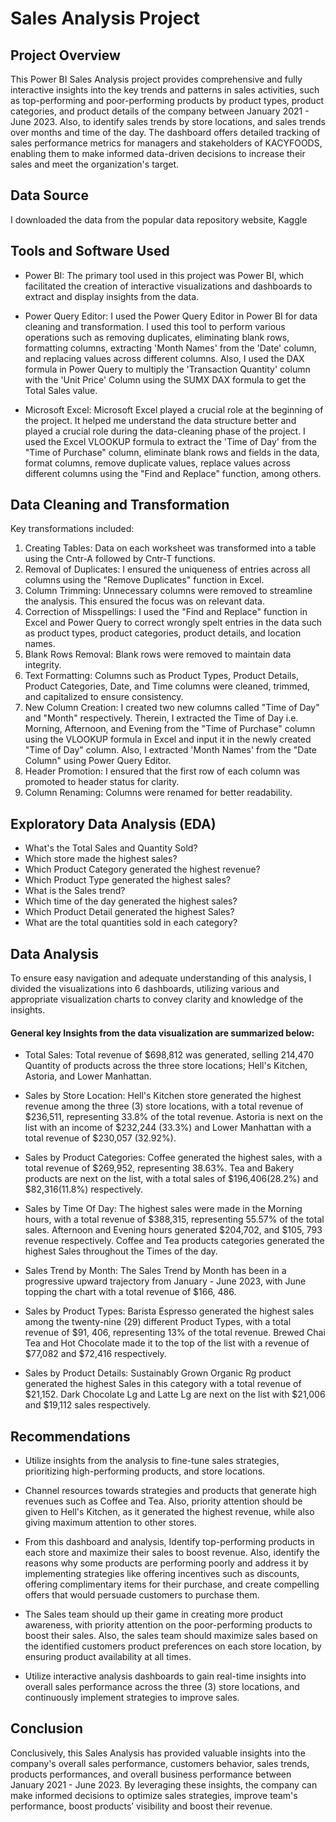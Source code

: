 # Sales Analysis Project

## Project Overview
This Power BI Sales Analysis project provides comprehensive and fully interactive insights into the key trends and patterns in sales activities, such as top-performing and poor-performing products by product types, product categories, and product details of the company between January 2021 - June 2023. Also, to identify sales trends by store locations, and sales trends over months and time of the day. The dashboard offers detailed tracking of sales performance metrics for managers and stakeholders of KACYFOODS, enabling them to make informed data-driven decisions to increase their sales and meet the organization's target.

## Data Source
I downloaded the data from the popular data repository website, Kaggle

## Tools and Software Used
- Power BI: The primary tool used in this project was Power BI, which facilitated the creation of interactive visualizations and dashboards to extract and display insights from the data. 
- Power Query Editor: I used the Power Query Editor in Power BI for data cleaning and transformation. I used this tool to perform various operations such as removing duplicates, eliminating blank rows, formatting columns, extracting 'Month Names' from the 'Date' column, and replacing values across different columns. Also, I used the DAX formula in Power Query to multiply the 'Transaction Quantity' column with the 'Unit Price' Column using the SUMX DAX formula to get the Total Sales value.

- Microsoft Excel: Microsoft Excel played a crucial role at the beginning of the project. It helped me understand the data structure better and played a crucial role during the data-cleaning phase of the project. I used the Excel VLOOKUP formula to extract the 'Time of Day' from the "Time of Purchase" column, eliminate blank rows and fields in the data, format columns, remove duplicate values, replace values across different columns using the "Find and Replace" function, among others.

## Data Cleaning and Transformation
Key transformations included:

1) Creating Tables: Data on each worksheet was transformed into a table using the Cntr-A followed by Cntr-T functions.
2) Removal of Duplicates: I ensured the uniqueness of entries across all columns using the "Remove Duplicates" function in Excel.
3) Column Trimming: Unnecessary columns were removed to streamline the analysis. This ensured the focus was on relevant data.
4) Correction of Misspellings: I used the "Find and Replace" function in Excel and Power Query to correct wrongly spelt entries in the data such as product types,  product categories, product details, and location names.
5) Blank Rows Removal: Blank rows were removed to maintain data integrity.
6) Text Formatting: Columns such as Product Types, Product Details, Product Categories, Date, and Time columns were cleaned, trimmed, and capitalized to ensure consistency.
7) New Column Creation: I created two new columns called "Time of Day" and "Month" respectively. Therein, I extracted the Time of Day i.e. Morning, Afternoon, and Evening from the "Time of Purchase" column using the VLOOKUP formula in Excel and input it in the newly created "Time of Day" column. Also, I extracted 'Month Names' from the "Date Column" using Power Query Editor.
8) Header Promotion: I ensured that the first row of each column was promoted to header status for clarity.
9) Column Renaming: Columns were renamed for better readability.

## Exploratory Data Analysis (EDA)
- What's the Total Sales and Quantity Sold?
- Which store made the highest sales?
- Which Product Category generated the highest revenue?
- Which Product Type generated the highest sales?
- What is the Sales trend?
- Which time of the day generated the highest sales?
- Which Product Detail generated the highest Sales?
- What are the total quantities sold in each category?

## Data Analysis
To ensure easy navigation and adequate understanding of this analysis, I divided the visualizations into 6 dashboards, utilizing various and appropriate visualization charts to convey clarity and knowledge of the insights.

#### General key Insights from the data visualization are summarized below:

- Total Sales: Total revenue of $698,812 was generated, selling 214,470 Quantity of products across the three store locations; Hell's Kitchen, Astoria, and Lower Manhattan.

- Sales by Store Location: Hell's Kitchen store generated the highest revenue among the three (3) store locations, with a total revenue of $236,511, representing 33.8% of the total revenue. Astoria is next on the list with an income of $232,244 (33.3%) and Lower Manhattan with a total revenue of $230,057 (32.92%).
  
- Sales by Product Categories: Coffee generated the highest sales, with a total revenue of $269,952, representing 38.63%. Tea and Bakery products are next on the list, with a total sales of $196,406(28.2%) and $82,316(11.8%) respectively.
  
- Sales by Time Of Day: The highest sales were made in the Morning hours, with a total revenue of $388,315, representing 55.57% of the total sales. Afternoon and Evening hours generated $204,702, and $105, 793 revenue respectively. Coffee and Tea products categories generated the highest Sales throughout the Times of the day.
  
- Sales Trend by Month: The Sales Trend by Month has been in a progressive upward trajectory from January - June 2023, with June topping the chart with a total revenue of $166, 486.
  
- Sales by Product Types: Barista Espresso generated the highest sales among the twenty-nine (29) different Product Types, with a total revenue of $91, 406, representing 13% of the total revenue. Brewed Chai Tea and Hot Chocolate made it to the top of the list with a revenue of $77,082 and $72,416 respectively.
  
- Sales by Product Details: Sustainably Grown Organic Rg product generated the highest Sales in this category with a total revenue of $21,152. Dark Chocolate Lg and Latte Lg are next on the list with $21,006 and $19,112 sales respectively.
 
## Recommendations

- Utilize insights from the analysis to fine-tune sales strategies, prioritizing high-performing products, and store locations.

- Channel resources towards strategies and products that generate high revenues such as Coffee and Tea. Also, priority attention should be given to Hell's Kitchen, as it generated the highest revenue, while also giving maximum attention to other stores.

- From this dashboard and analysis, Identify top-performing products in each store and maximize their sales to boost revenue. Also, identify the reasons why some products are performing poorly and address it by implementing strategies like offering incentives such as discounts, offering complimentary items for their purchase, and create compelling offers that would persuade customers to purchase them.

- The Sales team should up their game in creating more product awareness, with priority attention on the poor-performing products to boost their sales. Also, the sales team should  maximize sales based on the identified customers product preferences on each store location, by ensuring product availability at all times.

- Utilize interactive analysis dashboards to gain real-time insights into overall sales performance across the three (3) store locations, and continuously implement strategies to improve sales.

## Conclusion
Conclusively, this Sales Analysis has provided valuable insights into the company's overall sales performance, customers behavior, sales trends, products performances, and overall business performance between January 2021 - June 2023.
By leveraging these insights, the company can make informed decisions to optimize sales strategies, improve team's performance, boost products’ visibility and boost their revenue.
